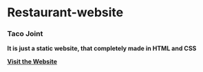 # Restaurant-website

### Taco Joint

**It is just a static website, that completely made
in HTML and CSS**

**[Visit the Website](https://tarunstacojoint.netlify.app/)**
